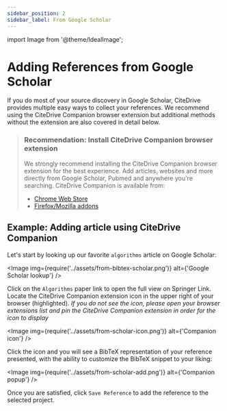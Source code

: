```yaml
---
sidebar_position: 2
sidebar_label: From Google Scholar
---
```


import Image from '@theme/IdealImage';

# Adding References from Google Scholar

If you do most of your source discovery in Google Scholar, CiteDrive provides multiple easy ways to collect your references. We recommend using the CiteDrive Companion browser extension but additional methods without the extension are also covered in detail below.

> ### Recommendation: Install CiteDrive Companion browser extension
> 
> We strongly recommend installing the CiteDrive Companion browser extension for the best experience. Add articles, websites and more directly from Google Scholar, Pubmed and anywhere you're searching. CiteDrive Companion is available from: 
> * [Chrome Web Store](https://chrome.google.com/webstore/detail/citedrive-companion/gmmonfphegngpcbcapfbgembkjeookik)
> * [Firefox/Mozilla addons](https://addons.mozilla.org/af/firefox/addon/citedrive-companion/)

## Example: Adding article using CiteDrive Companion

Let's start by looking up our favorite `algorithms` article on Google Scholar:

<Image img={require('../assets/from-bibtex-scholar.png')} alt={'Google Scholar lookup'} />

Click on the `Algorithms` paper link to open the full view on Springer Link. Locate the CiteDrive Companion extension icon in the upper right of your browser (highlighted). _If you do not see the icon, please open your browser extensions list and pin the CiteDrive Companion extension in order for the icon to display_

<Image img={require('../assets/from-scholar-icon.png')} alt={'Companion icon'} />

Click the icon and you will see a BibTeX representation of your reference presented, with the ability to customize the BibTeX snippet to your liking:

<Image img={require('../assets/from-scholar-add.png')} alt={'Companion popup'} />

Once you are satisfied, click `Save Reference` to add the reference to the selected project.
